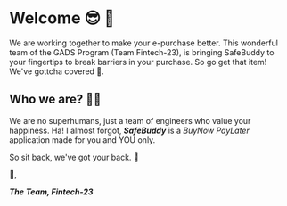 # Welcome :sunglasses: :wave:

We are working together to make your e-purchase better. This wonderful team of the GADS Program (Team Fintech-23), is bringing SafeBuddy to your fingertips to break barriers in your purchase. So go get that item! We've gottcha covered :handshake:.


## Who we are? :woman_shrugging:

We are no superhumans, just a team of engineers who value your happiness. Ha! I almost forgot, ***SafeBuddy*** is a *BuyNow PayLater* application made for you and YOU only.

So sit back, we've got your back. :love_you_gesture:

:clinking_glasses:,

***The Team, Fintech-23***

